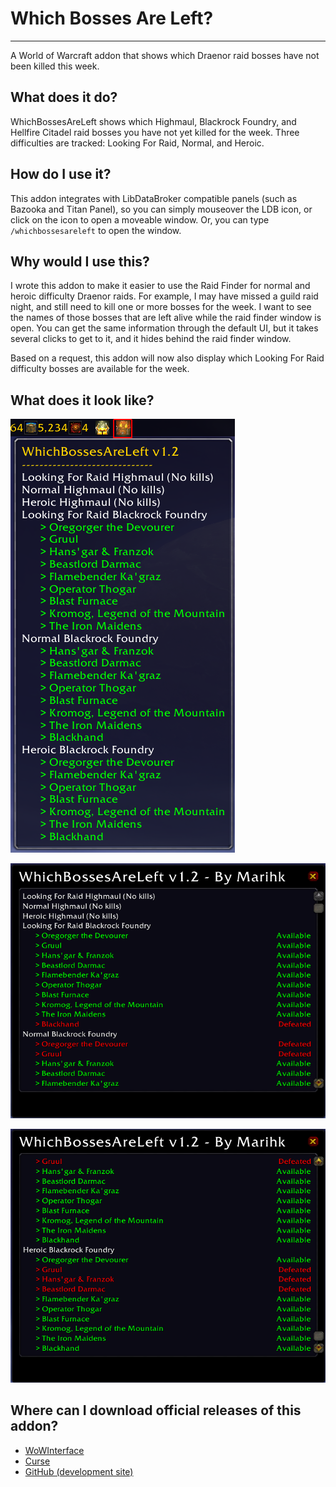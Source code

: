 # Which Bosses Are Left?
---

A World of Warcraft addon that shows which Draenor raid bosses have not been
killed this week.

## What does it do?

WhichBossesAreLeft shows which Highmaul, Blackrock Foundry, and Hellfire Citadel
raid bosses you have not yet killed for the week. Three difficulties are tracked:
Looking For Raid, Normal, and Heroic.

## How do I use it?

This addon integrates with LibDataBroker compatible panels (such as Bazooka and
Titan Panel), so you can simply mouseover the LDB icon, or click on the icon
to open a moveable window. Or, you can type `/whichbossesareleft` to open
the window.

## Why would I use this?

I wrote this addon to make it easier to use the Raid Finder for normal and
heroic difficulty Draenor raids. For example, I may have missed a guild raid
night, and still need to kill one or more bosses for the week. I want to see
the names of those bosses that are left alive while the raid finder window is
open. You can get the same information through the default UI, but it takes
several clicks to get to it, and it hides behind the raid finder window.

Based on a request, this addon will now also display which Looking For Raid
difficulty bosses are available for the week.

## What does it look like?

![](https://github.com/jhegg/wow-which-bosses-are-left/blob/gh-pages/images/which-bosses-are-left-tooltip.png)

![](https://github.com/jhegg/wow-which-bosses-are-left/blob/gh-pages/images/which-bosses-are-left_top.png)

![](https://github.com/jhegg/wow-which-bosses-are-left/blob/gh-pages/images/which-bosses-are-left_bottom.png)

## Where can I download official releases of this addon?

* [WoWInterface](http://www.wowinterface.com/downloads/info23546-WhichBossesAreLeft.html)
* [Curse](http://www.curse.com/addons/wow/whichbossesareleft)
* [GitHub (development site)](https://github.com/jhegg/wow-which-bosses-are-left/)
